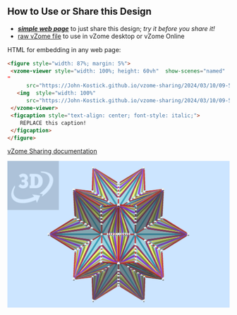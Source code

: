 
## How to Use or Share this Design

 - [***simple web page***](<https://John-Kostick.github.io/vzome-sharing/2024/03/10/09-55-27-Non-convex-120-hedra/>) to just share this design; *try it before you share it!*
 - [raw vZome file](<https://raw.githubusercontent.com/John-Kostick/vzome-sharing/main/2024/03/10/09-55-27-Non-convex-120-hedra/Non-convex-120-hedra.vZome>) to use in vZome desktop or vZome Online
 
 HTML for embedding in any web page:
 ```html
<figure style="width: 87%; margin: 5%">
  <vzome-viewer style="width: 100%; height: 60vh"  show-scenes="named"
"
       src="https://John-Kostick.github.io/vzome-sharing/2024/03/10/09-55-27-Non-convex-120-hedra/Non-convex-120-hedra.vZome" >
    <img  style="width: 100%"
       src="https://John-Kostick.github.io/vzome-sharing/2024/03/10/09-55-27-Non-convex-120-hedra/Non-convex-120-hedra.png" >
  </vzome-viewer>
  <figcaption style="text-align: center; font-style: italic;">
     REPLACE this caption!
  </figcaption>
</figure>
 ```

[vZome Sharing documentation](https://vzome.github.io/vzome/sharing.html#how-it-works)

![Image](<Non-convex-120-hedra.png>)

